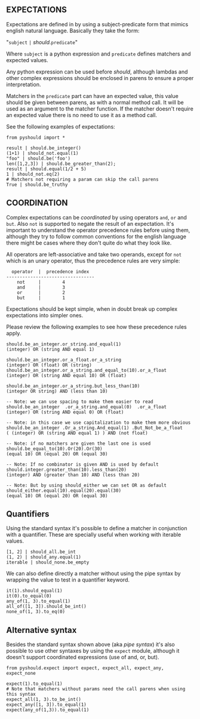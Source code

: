 ## EXPECTATIONS ##

Expectations are defined in by using a subject-predicate form that mimics
english natural language. Basically they take the form:

"`subject` `|` _should_.`predicate`"

Where `subject` is a python expression and `predicate` defines matchers and 
expected values.

Any python expression can be used before _should_, although lambdas and other
complex expressions should be enclosed in parens to ensure a proper interpretation.

Matchers in the `predicate` part can have an expected value, this value should be
given between parens, as with a normal method call. It will be used as an argument 
to the matcher function. If the matcher doesn't require an expected value there is 
no need to use it as a method call.

See the following examples of expectations:

    from pyshould import *

    result | should.be_integer()
    (1+1) | should_not.equal(1)
    "foo" | should.be('foo')
    len([1,2,3]) | should.be_greater_than(2);
    result | should.equal(1/2 + 5)
    1 | should_not.eq(2)
    # Matchers not requiring a param can skip the call parens
    True | should.be_truthy


## COORDINATION ##

Complex expectations can be _coordinated_ by using operators `and`, `or` and
`but`. Also `not` is supported to negate the result of an expectation. It's
important to understand the operator precedence rules before using them,
although they try to follow common conventions for the english language there
might be cases where they don't quite do what they look like.

All operators are left-associative and take two operands, except for `not` which
is an unary operator, thus the precedence rules are very simple:

      operator  |  precedence index
    ---------------------------------
        not     |        4
        and     |        3
        or      |        2
        but     |        1

Expectations should be kept simple, when in doubt break up complex expectations 
into simpler ones.

Please review the following examples to see how these precedence rules
apply.

    should.be_an_integer.or_string.and_equal(1)
    (integer) OR (string AND equal 1)

    should.be_an_integer.or_a_float.or_a_string
    (integer) OR (float) OR (string)
    should.be_an_integer.or_a_string.and_equal_to(10).or_a_float
    (integer) OR (string AND equal 10) OR (float)

    should.be_an_integer.or_a_string.but_less_than(10)
    (integer OR string) AND (less than 10)

    -- Note: we can use spacing to make them easier to read
    should.be_an_integer  .or_a_string.and_equal(0)  .or_a_float
    (integer) OR (string AND equal 0) OR (float)

    -- Note: in this case we use capitalization to make them more obvious
    should.be_an_integer .Or_a_string.And_equal(1) .But_Not_be_a_float
    ( (integer) OR (string AND equal 1) ) AND (not float)

    -- Note: if no matchers are given the last one is used
    should.be_equal_to(10).Or(20).Or(30)
    (equal 10) OR (equal 20) OR (equal 30)

    -- Note: If no combinator is given AND is used by default
    should.integer.greater_than(10).less_than(20)
    (integer) AND (greater than 10) AND (less than 20)

    -- Note: But by using should_either we can set OR as default
    should_either.equal(10).equal(20).equal(30)
    (equal 10) OR (equal 20) OR (equal 30)


## Quantifiers ##

Using the standard syntax it's possible to define a matcher in conjunction
with a quantifier. These are specially useful when working with iterable
values.

    [1, 2] | should_all.be_int
    (1, 2) | should_any.equal(1)
    iterable | should_none.be_empty

We can also define directly a matcher without using the pipe syntax by
wrapping the value to test in a quantifier keyword.

    it(1).should_equal(1)
    it(0).to_equal(0)
    any_of(1, 3).to_equal(1)
    all_of([1, 3]).should_be_int()
    none_of(1, 3).to_eq(0)


## Alternative syntax ##

Besides the standard syntax shown above (aka _pipe syntax_) it's also possible
to use other syntaxes by using the `expect` module, although it doesn't support
coordinated expressions (use of and, or, but).

    from pyshould.expect import expect, expect_all, expect_any, expect_none

    expect(1).to_equal(1)
    # Note that matchers without params need the call parens when using this syntax
    expect_all(1, 3).to_be_int()
    expect_any([1, 3]).to_equal(1)
    expect(any_of(1,3)).to_equal(1)

